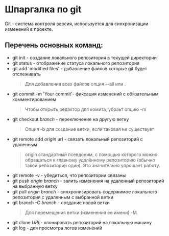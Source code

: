 # Шпаргалка по git

Git - система контроля версия, используется для синхронизации изменений в проекте.

## Перечень основных команд:

+ git init - создание локального репозитория в текущей директории
+ git status - отображение статуса локального репозитория
+ git add 'modified files' - добавление файлов которые git будет отслеживать
  > Для добавления всех файлов опция --all или .
+ git commit -m 'Your commit'- фиксация изменений с обязательным комментированием
  > Чтобы открыть редактор для комита, убраьт опцию -m
+ git checkout *branch* - переключение на другую ветку
  > Опция -b для создание ветки, если таковая не существует
+ git remote add *origin* url - связать локальный репозиторий с удаленным
  > origin  стандартный псевдоним, с помощью которого можно обращаться к главному удалённому репозиторию (обычно такой репозиторий один). Это значительно упрощает работу.
+ git remote -v - убедиться, что репозитории связаны
+ git push *origin* *branch* - залить изменения на удаленный репозиторий на выбранную ветку
+ git pull *origin* *branch* - синхронизировать содержимое локального репозитория с удаленным с выбранной ветки
+ git branch -C *branch* - создание новой ветки
  > Для перемещения ветки (изменения ее имени) -M
+ git clone *URL*- клонировать репозиторий на локальную машину
+ git log - для просмотра логов изменений
